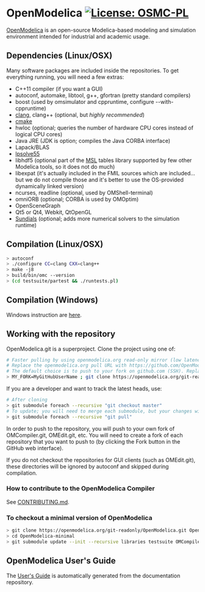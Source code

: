 # OpenModelica [![License: OSMC-PL](https://img.shields.io/badge/license-OSMC--PL-lightgrey.svg)](OSMC-License.txt)

[OpenModelica](https://openmodelica.org) is an open-source Modelica-based modeling and simulation environment intended for industrial and academic usage.

## Dependencies (Linux/OSX) 

Many software packages are included inside the repositories.
To get everything running, you will need a few extras:

- C++11 compiler (if you want a GUI)
- autoconf, automake, libtool, g++, gfortran (pretty standard compilers)
- boost (used by omsimulator and cppruntime, configure --with-cppruntime)
- [clang](http://clang.llvm.org/), clang++ (optional, but *highly recommended*)
- [cmake](http://www.cmake.org)
- hwloc (optional; queries the number of hardware CPU cores instead of logical CPU cores)
- Java JRE (JDK is option; compiles the Java CORBA interface)
- Lapack/BLAS
- [lpsolve55](http://lpsolve.sourceforge.net)
- libhdf5 (optional part of the [MSL](https://github.com/modelica/Modelica) tables library supported by few other Modelica tools, so it does not do much)
- libexpat (it's actually included in the FMIL sources which are included... but we do not compile those and it's better to use the OS-provided dynamically linked version)
- ncurses, readline (optional, used by OMShell-terminal)
- omniORB (optional; CORBA is used by OMOptim)
- OpenSceneGraph
- Qt5 or Qt4, Webkit, QtOpenGL
- [Sundials](http://www.llnl.gov/CASC/sundials/) (optional; adds more numerical solvers to the simulation runtime)

## Compilation (Linux/OSX)

```bash
> autoconf
> ./configure CC=clang CXX=clang++
> make -j8
> build/bin/omc --version
> (cd testsuite/partest && ./runtests.pl)
```

## Compilation (Windows)

Windows instruction are [here](../../../OMCompiler/blob/master/README-OMDev-MINGW.md).

## Working with the repository

OpenModelica.git is a superproject. Clone the project using one of:

```bash
# Faster pulling by using openmodelica.org read-only mirror (low latency in Europe; very important when updating all submodules)
# Replace the openmodelica.org pull URL with https://github.com/OpenModelica/OpenModelica.git if you want to pull directly from github
# The default choice is to push to your fork on github.com (SSH). Replace MY_FORK with OpenModelica to push directly to the OpenModelica repositories (if you have access)
> MY_FORK=MyGitHubUserName ; git clone https://openmodelica.org/git-readonly/OpenModelica.git --recursive && (cd OpenModelica && git remote set-url --push origin git@github.com:$MY_FORK/OpenModelica.git && git submodule foreach --recursive 'git remote set-url --push origin `git config --get remote.origin.url | sed s,^.*/,git@github.com:'$MY_FORK'/,`')
```

If you are a developer and want to track the latest heads, use:

```bash
# After cloning
> git submodule foreach --recursive "git checkout master"
# To update; you will need to merge each submodule, but your changes will remain
> git submodule foreach --recursive "git pull"
```

In order to push to the repository, you will push to your own fork of OMCompiler.git, OMEdit.git, etc. You will need to create a fork of each repository that you want to push to (by clicking the Fork button in the GitHub web interface).

If you do not checkout the repositories for GUI clients (such as OMEdit.git), these directories will be ignored by autoconf and skipped during compilation.

### How to contribute to the OpenModelica Compiler

See [CONTRIBUTING.md](https://github.com/OpenModelica/OpenModelica/blob/master/CONTRIBUTING.md).

### To checkout a minimal version of OpenModelica

```bash
> git clone https://openmodelica.org/git-readonly/OpenModelica.git OpenModelica-minimal
> cd OpenModelica-minimal
> git submodule update --init --recursive libraries testsuite OMCompiler common
```

## OpenModelica User's Guide

The [User's Guide](https://openmodelica.org/doc/OpenModelicaUsersGuide/latest/)
is automatically generated from the documentation repository.
